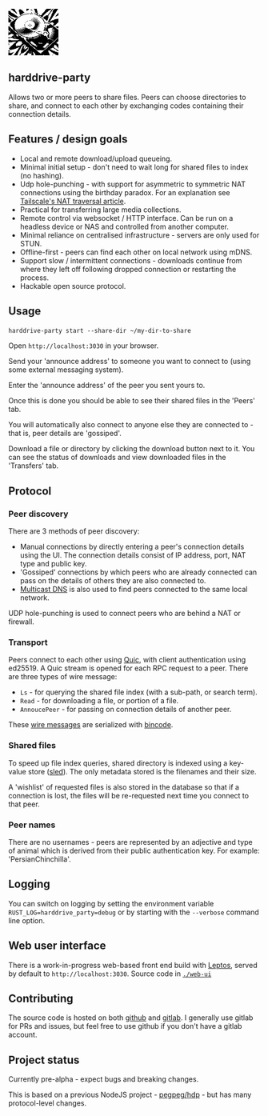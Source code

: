 
![](./web-ui/public/img/hdd.png)

## harddrive-party

Allows two or more peers to share files. Peers can choose directories to share, and connect to each other by exchanging codes containing their connection details.

## Features / design goals

- Local and remote download/upload queueing. 
- Minimal initial setup - don't need to wait long for shared files to index (no hashing).
- Udp hole-punching - with support for asymmetric to symmetric NAT connections using the birthday paradox. For an explanation see [Tailscale's NAT traversal article](https://tailscale.com/blog/how-nat-traversal-works).
- Practical for transferring large media collections.
- Remote control via websocket / HTTP interface. Can be run on a headless device or NAS and controlled from another computer.
- Minimal reliance on centralised infrastructure - servers are only used for STUN.
- Offline-first - peers can find each other on local network using mDNS.
- Support slow / intermittent connections - downloads continue from where they left off following dropped connection or restarting the process.
- Hackable open source protocol.

## Usage

`harddrive-party start --share-dir ~/my-dir-to-share`

Open `http://localhost:3030` in your browser.

Send your 'announce address' to someone you want to connect to (using some external messaging system).

Enter the 'announce address' of the peer you sent yours to.

Once this is done you should be able to see their shared files in the 'Peers' tab.

You will automatically also connect to anyone else they are connected to - that is, peer details are 'gossiped'.

Download a file or directory by clicking the download button next to it. You can see the status of downloads and view downloaded files in the 'Transfers' tab. 

## Protocol

### Peer discovery

There are 3 methods of peer discovery:
- Manual connections by directly entering a peer's connection details using the UI. The connection details consist of IP address, port, NAT type and public key.
- 'Gossiped' connections by which peers who are already connected can pass on the details of others they are also connected to.
- [Multicast DNS](https://en.wikipedia.org/wiki/Multicast_DNS) is also used to find peers connected to the same local network.

UDP hole-punching is used to connect peers who are behind a NAT or firewall.

### Transport

Peers connect to each other using [Quic](https://en.wikipedia.org/wiki/QUIC), with client authentication using ed25519. A Quic stream is opened for each RPC request to a peer. There are three types of wire message:

- `Ls` - for querying the shared file index (with a sub-path, or search term).
- `Read` - for downloading a file, or portion of a file. 
- `AnnoucePeer` - for passing on connection details of another peer.

These [wire messages](./shared/src/wire_messages.rs) are serialized with [bincode](https://docs.rs/bincode).

### Shared files

To speed up file index queries, shared directory is indexed using a key-value store ([sled](https://docs.rs/sled)). The only metadata stored is the filenames and their size.

A 'wishlist' of requested files is also stored in the database so that if a connection is lost, the files will be re-requested next time you connect to that peer.

### Peer names

There are no usernames - peers are represented by an adjective and type of animal which is derived from their public authentication key. For example: 'PersianChinchilla'.

## Logging

You can switch on logging by setting the environment variable `RUST_LOG=harddrive_party=debug` or by starting with the `--verbose` command line option.

## Web user interface

There is a work-in-progress web-based front end build with [Leptos](https://docs.rs/leptos), served by default to `http://localhost:3030`. Source code in [`./web-ui`](./web-ui)

## Contributing

The source code is hosted on both [github](https://github.com/ameba23/harddrive-party) and [gitlab](https://gitlab.com/pegpeg/harddrive-party). I generally use gitlab for PRs and issues, but feel free to use github if you don't have a gitlab account.

## Project status

Currently pre-alpha - expect bugs and breaking changes.

This is based on a previous NodeJS project - [pegpeg/hdp](https://gitlab.com/pegpeg/hdp) - but has many protocol-level changes.
